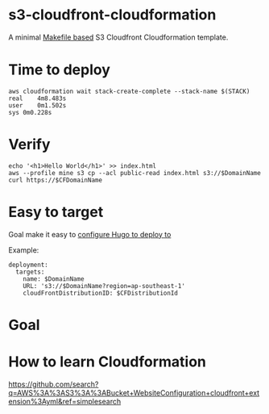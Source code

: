 # s3-cloudfront-cloudformation

A minimal [Makefile based](https://github.com/tj/mmake) S3 Cloudfront Cloudformation template.

# Time to deploy

	aws cloudformation wait stack-create-complete --stack-name $(STACK)
	real	4m8.483s
	user	0m1.502s
	sys	0m0.228s

# Verify

	echo '<h1>Hello World</h1>' >> index.html
	aws --profile mine s3 cp --acl public-read index.html s3://$DomainName
	curl https://$CFDomainName

# Easy to target

Goal make it easy to [configure Hugo to deploy to](https://gohugo.io/hosting-and-deployment/hugo-deploy/)

Example:

	deployment:
	  targets:
		name: $DomainName
		URL: 's3://$DomainName?region=ap-southeast-1'
		cloudFrontDistributionID: $CFDistributionId

# Goal

# How to learn Cloudformation

https://github.com/search?q=AWS%3A%3AS3%3A%3ABucket+WebsiteConfiguration+cloudfront+extension%3Ayml&ref=simplesearch
